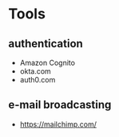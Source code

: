 # Tools
## authentication
* Amazon Cognito
* okta.com
* auth0.com

##  e-mail broadcasting
* https://mailchimp.com/
